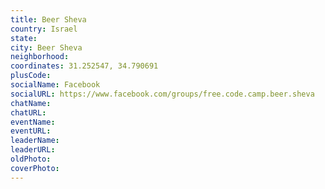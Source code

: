 ```yaml
---
title: Beer Sheva
country: Israel
state: 
city: Beer Sheva
neighborhood: 
coordinates: 31.252547, 34.790691
plusCode:
socialName: Facebook
socialURL: https://www.facebook.com/groups/free.code.camp.beer.sheva
chatName:
chatURL:
eventName:
eventURL:
leaderName:
leaderURL:
oldPhoto: 
coverPhoto:
---
```

